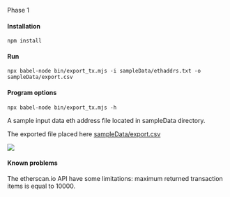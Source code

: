 Phase 1

#### ****Installation****
```
npm install
```

#### ****Run****
```
npx babel-node bin/export_tx.mjs -i sampleData/ethaddrs.txt -o sampleData/export.csv
```

#### ****Program options**** ####
```
npx babel-node bin/export_tx.mjs -h
```

A sample input data eth address file located in sampleData directory.

The exported file placed here [sampleData/export.csv](https://github.com/grechka3/dexfifo/blob/master/sampleData/export.csv)

![](https://qq2.ru/shots/Video_2020-08-03_061704.gif)

#### ****Known problems****

The etherscan.io API have some limitations: maximum returned transaction items is equal to 10000.  